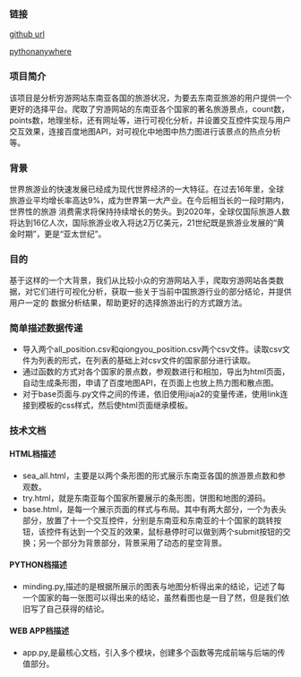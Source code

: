 ### 链接
[github url](https://github.com/LXRjiayou/Python)

[pythonanywhere](xinru5python.pythonanywhere.com)

### 项目简介
该项目是分析穷游网站东南亚各国的旅游状况，为要去东南亚旅游的用户提供一个更好的选择平台。爬取了穷游网站的东南亚各个国家的著名旅游景点，count数，points数，地理坐标，还有网址等，进行可视化分析，并设置交互控件实现与用户交互效果，连接百度地图API，对可视化中地图中热力图进行该景点的热点分析等。
### 背景
世界旅游业的快速发展已经成为现代世界经济的一大特征。在过去16年里，全球旅游业平均增长率高达9%，成为世界第一大产业。在今后相当长的一段时期内，世界性的旅游
消费需求将保持持续增长的势头。到2020年，全球仅国际旅游人数将达到16亿人次，国际旅游业收入将达2万亿美元，21世纪既是旅游业发展的“黄金时期”，更是“亚太世纪”。
### 目的
基于这样的一个大背景，我们从比较小众的穷游网站入手，爬取穷游网站各类数据，对它们进行可视化分析，获取一些关于当前中国旅游行业的部分结论，并提供用户一定的
数据分析结果，帮助更好的选择旅游出行的方式跟方法。
### 简单描述数据传递
* 导入两个all_position.csv和qiongyou_position.csv两个csv文件。读取csv文件为列表的形式，在列表的基础上对csv文件的国家部分进行读取。
* 通过函数的方式对各个国家的景点数，参观数进行和相加，导出为html页面，自动生成条形图，申请了百度地图API，在页面上也放上热力图和散点图。
* 对于base页面与.py文件之间的传递，依旧使用jiaja2的变量传递，使用link连接到模板的css样式，然后使html页面继承模板。

### 技术文档
#### HTML档描述
* sea_all.html，主要是以两个条形图的形式展示东南亚各国的旅游景点数和参观数。
* try.html，就是东南亚每个国家所要展示的条形图，饼图和地图的源码。
* base.html，是每一个展示页面的样式与布局。其中有两大部分，一个为表头部分，放置了十一个交互控件，分别是东南亚和东南亚的十个国家的跳转按钮，该控件有达到一个交互的效果，鼠标悬停时可以做到两个submit按钮的交换；另一个部分为背景部分，背景采用了动态的星空背景。

#### PYTHON档描述
* minding.py,描述的是根据所展示的图表与地图分析得出来的结论，记述了每一个国家的每一张图可以得出来的结论，虽然看图也是一目了然，但是我们依旧写了自己获得的结论。
#### WEB APP档描述
* app.py,是最核心文档，引入多个模块，创建多个函数等完成前端与后端的传值部分。
